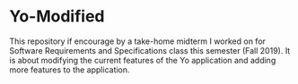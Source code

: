 # Yo-Modified
This repository if encourage by a take-home midterm I worked on for Software Requirements and Specifications class this semester (Fall 2019). It is about modifying the current features of the Yo application and adding more features to the application. 
